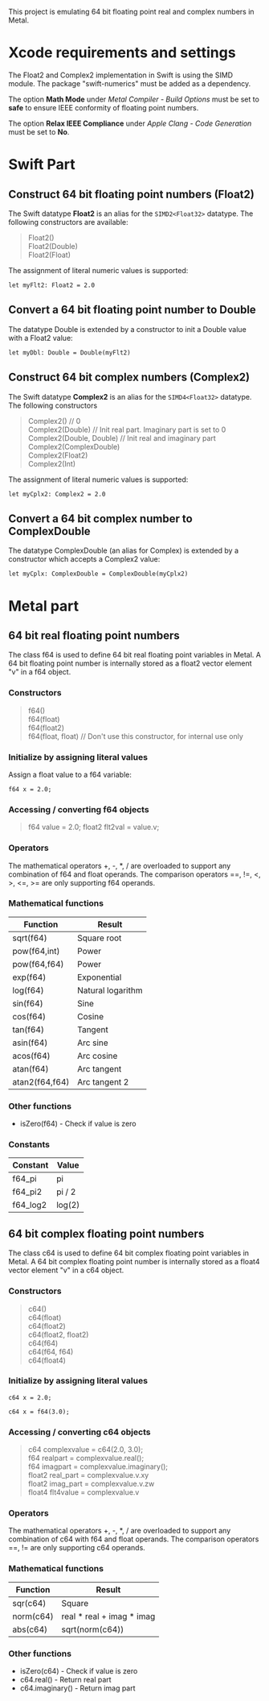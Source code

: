 
This project is emulating 64 bit floating point real and complex numbers in Metal.

# Xcode requirements and settings

The Float2 and Complex2 implementation in Swift is using the SIMD module.
The package "swift-numerics" must be added as a dependency.

The option **Math Mode** under *Metal Compiler - Build Options* must be set to **safe** to ensure
IEEE conformity of floating point numbers.

The option **Relax IEEE Compliance** under *Apple Clang - Code Generation* must be set to **No**.

# Swift Part
## Construct 64 bit floating point numbers (Float2)

The Swift datatype **Float2** is an alias for the `SIMD2<Float32>` datatype. The following constructors are available:

> Float2()  
> Float2(Double)  
> Float2(Float)  

The assignment of literal numeric values is supported:

`let myFlt2: Float2 = 2.0`

## Convert a 64 bit floating point number to Double

The datatype Double is extended by a constructor to init a Double value with a Float2 value:

`let myDbl: Double = Double(myFlt2)`

## Construct 64 bit complex numbers (Complex2)

The Swift datatype **Complex2** is an alias for the `SIMD4<Float32>` datatype. The following constructors

> Complex2()                  // 0  
> Complex2(Double)            // Init real part. Imaginary part is set to 0  
> Complex2(Double, Double)    // Init real and imaginary part  
> Complex2(ComplexDouble)  
> Complex2(Float2)  
> Complex2(Int)  

The assignment of literal numeric values is supported:

`let myCplx2: Complex2 = 2.0`

## Convert a 64 bit complex number to ComplexDouble

The datatype ComplexDouble (an alias for Complex<Float64>) is extended by a constructor which accepts a Complex2 value:

`let myCplx: ComplexDouble = ComplexDouble(myCplx2)`


# Metal part
## 64 bit real floating point numbers

The class f64 is used to define 64 bit real floating point variables in Metal. A 64 bit floating point number is internally stored as
a float2 vector element "v" in a f64 object.

### Constructors

> f64()  
> f64(float)  
> f64(float2)  
> f64(float, float)    // Don't use this constructor, for internal use only  

### Initialize by assigning literal values

Assign a float value to a f64 variable:

`f64 x = 2.0;`

### Accessing / converting f64 objects

> f64 value = 2.0;
> float2 flt2val = value.v;

### Operators

The mathematical operators +, -, \*, / are overloaded to support any combination of f64 and float operands.
The comparison operators ==, !=, \<, \>, \<=, \>= are only supporting f64 operands.

### Mathematical functions

| Function     | Result |
|--------------|--------|
| sqrt(f64)    | Square root |
| pow(f64,int) | Power |
| pow(f64,f64) | Power |      
| exp(f64)     | Exponential |
| log(f64)     | Natural logarithm |
| sin(f64)     | Sine |
| cos(f64)     | Cosine |
| tan(f64)     | Tangent |
| asin(f64)    | Arc sine |
| acos(f64)    | Arc cosine |
| atan(f64)    | Arc tangent |
| atan2(f64,f64) | Arc tangent 2 |

### Other functions

* isZero(f64) - Check if value is zero

### Constants

| Constant | Value  |
|----------|--------|
| f64_pi   | pi     |
| f64_pi2  | pi / 2 |
| f64_log2 | log(2) |


## 64 bit complex floating point numbers

The class c64 is used to define 64 bit complex floating point variables in Metal. A 64 bit complex floating point number is internally stored as
a float4 vector element "v" in a c64 object.

### Constructors

> c64()  
> c64(float)  
> c64(float2)  
> c64(float2, float2)  
> c64(f64)  
> c64(f64, f64)  
> c64(float4)  

### Initialize by assigning literal values

`c64 x = 2.0;`

`c64 x = f64(3.0);`

### Accessing / converting c64 objects

> c64 complexvalue = c64(2.0, 3.0);  
> f64 realpart = complexvalue.real();  
> f64 imagpart = complexvalue.imaginary();  
> float2 real_part = complexvalue.v.xy  
> float2 imag_part = complexvalue.v.zw  
> float4 flt4value = complexvalue.v  

### Operators

The mathematical operators +, -, \*, / are overloaded to support any combination of c64 with f64 and float operands.
The comparison operators ==, != are only supporting c64 operands.

### Mathematical functions

| Function     | Result |
|--------------|--------|
| sqr(c64)     | Square |
| norm(c64)    | real \* real + imag \* imag |
| abs(c64)     | sqrt(norm(c64)) |

### Other functions

* isZero(c64) - Check if value is zero
* c64.real() - Return real part
* c64.imaginary() - Return imag part

